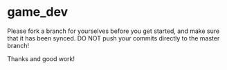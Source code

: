 game_dev
========

Please fork a branch for yourselves before you get started, and make sure that it has been synced.  DO NOT push your commits directly to the master branch!

Thanks and good work!
